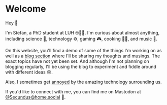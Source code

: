 # Welcome

Hey 👋

I'm Stefan, a PhD student at LUH 🤓👨‍🎓.
I'm curious about almost anything, including science 🧪, technology ⚙️, gaming 🎮, cooking 🧑‍🍳, and music 🎸. 

On this website, you'll find a demo of some of the things I'm working on as well as a [blog section](/blog) where I'll be sharing my thoughts and musings. The exact topics have not yet been set. And although I'm not planning on blogging regularly, I'll be using the blog to experiment and fiddle around with different ideas 🙃. 

Also, I sometimes get [annoyed](/annoyances) by the amazing technology surrounding us. 

If you'd like to connect with me, you can find me on Mastodon at [@Secundus@home.social](https://mastodon.social/@secundus) 🦣.